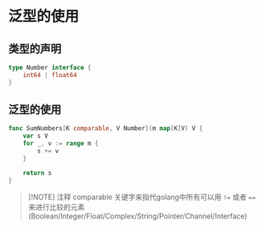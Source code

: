 # 泛型的使用

## 类型的声明

```go
type Number interface {
    int64 | float64
}

```

## 泛型的使用
```go
func SumNumbers[K comparable, V Number](m map[K]V) V {
    var s V
    for _, v := range m {
        s += v
    }

    return s
}

```

> [!NOTE] 注释
> comparable 关键字来指代golang中所有可以用 `!=` 或者 `==` 来进行比较的元素(Boolean/Integer/Float/Complex/String/Pointer/Channel/Interface)
